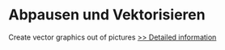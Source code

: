 # Abpausen und Vektorisieren
Create vector graphics out of pictures
[>> Detailed information](https://secure.shareit.com/shareit/product.html?productid=300321826&affiliateid=200057808)